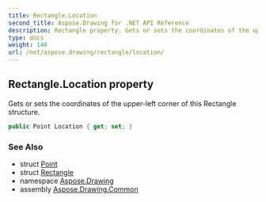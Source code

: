 ```yaml
---
title: Rectangle.Location
second_title: Aspose.Drawing for .NET API Reference
description: Rectangle property. Gets or sets the coordinates of the upperleft corner of this Rectangle structure
type: docs
weight: 140
url: /net/aspose.drawing/rectangle/location/
---
```

## Rectangle.Location property

Gets or sets the coordinates of the upper-left corner of this Rectangle structure.

```csharp
public Point Location { get; set; }
```

### See Also

* struct [Point](../../point/)
* struct [Rectangle](../)
* namespace [Aspose.Drawing](../../rectangle/)
* assembly [Aspose.Drawing.Common](../../../)


